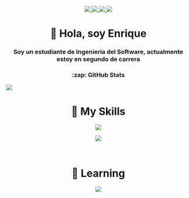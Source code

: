 [Instagram]: https://www.instagram.com/burnedreel/
[Twitter]: https://twitter.com/Ronambulo
[TikTok]: https://www.tiktok.com/@Ronambulo_
[Youtube]: https://www.youtube.com/channel/UC7UvzyArXEhe2yQc0yrR-zQ
[Website]: https://rodriguezdelreal.com/
[Twitch]: https://www.twitch.tv/Ronambulo


<div align="center">
  <!-- Banner -->
  <a href="https://www.youtube.com/watch?app=desktop&v=dQw4w9WgXcQ&feature=youtu.be&themeRefresh=1" target="_blank">
    <img src="https://i.pinimg.com/originals/cf/23/d5/cf23d5c33ff1ad50cf49d02721b4b5e2.gif">
  </a>
  <!-- Links -->
  <span>
    <a href="https://www.twitch.tv/Ronambulo" text-decoration="none">
      <img src="https://img.shields.io/twitch/status/ronambulo?color=9146FF&label=Ronambulo_%20twitch&logo=twitch&logoColor=white&style=for-the-badge">
    </a>
    <a href="https://rodriguezdelreal.com/" text-decoration="none">
      <img src="https://img.shields.io/website?label=rodriguezdelreal.com&style=for-the-badge&url=https%3A%2F%2Frodriguezdelreal.com/">
    </a>
    <a href="https://twitter.com/Ronambulo" text-decoration="none">
      <img src="https://img.shields.io/twitter/follow/ronambulo?color=1DA1F2&logo=twitter&style=for-the-badge">
    </a>
  </span>

  <!-- Descripción -->
  <h1>👋 Hola, soy Enrique</h1>
  
  <h3>Soy un estudiante de Ingenieria del Software, actualmente estoy en segundo de carrera</h3>

  <!-- Stats -->
  <div>
  <h3>:zap: GitHub Stats</h1>
    <div style="float: left;">
      <img src="https://streak-stats.demolab.com?user=ronambulo&theme=dark&hide_border=true&background=242938&ring=004932&fire=01DD00&currStreakLabel=019A01" />
    </div>
  </div>

  <!-- Skills -->
  <br>
  <h1>🎯 My Skills</h1>
  
  <p>
    <a href="https://github.com/ronambulo">
      <img src="https://skillicons.dev/icons?i=js,html,css,aws,mysql,github,cloudflare,vscode,visualstudio" />
    </a>
  </p>
  
  <p>
    <a href="https://github.com/ronambulo">
      <img src="https://skillicons.dev/icons?i=c,cs,arduino,discord,blender,unity,python,eclipse,java,linux" />
    </a>
  </p>
  <br>
  <h1>🧠 Learning</h1>
  
  <p>
    <a href="https://github.com/ronambulo">
      <img src="https://skillicons.dev/icons?i=bots,r,react,md" />
    </a>
  </p>
</div>

